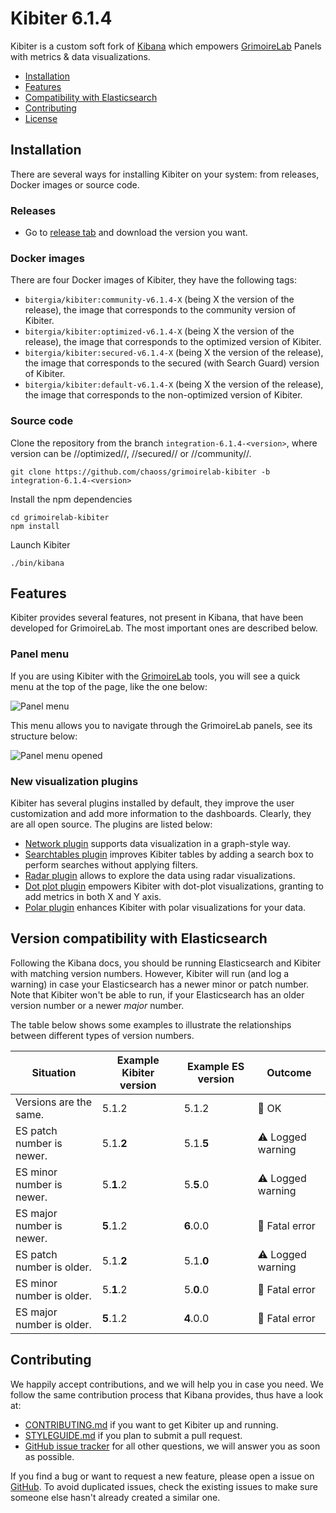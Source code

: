 # Kibiter 6.1.4

Kibiter is a custom soft fork of [Kibana](https://github.com/elastic/kibana) which empowers [GrimoireLab](https://chaoss.github.io/grimoirelab/) Panels with metrics & data visualizations.

- [Installation](#installation)
- [Features](#features)
- [Compatibility with Elasticsearch](#compatibility-with-elasticsearch)
- [Contributing](#contributing)
- [License](#license)

## Installation

There are several ways for installing Kibiter on your system: from releases, Docker images or source code.

### Releases

- Go to [release tab](https://github.com/chaoss/grimoirelab-kibiter/releases) and download the version you want.

### Docker images

There are four Docker images of Kibiter, they have the following tags:

- `bitergia/kibiter:community-v6.1.4-X` (being X the version of the release), the image that corresponds to the community version of Kibiter.
- `bitergia/kibiter:optimized-v6.1.4-X` (being X the version of the release), the image that corresponds to the optimized version of Kibiter.
- `bitergia/kibiter:secured-v6.1.4-X` (being X the version of the release), the image that corresponds to the secured (with Search Guard) version of Kibiter.
- `bitergia/kibiter:default-v6.1.4-X` (being X the version of the release), the image that corresponds to the non-optimized version of Kibiter.


### Source code

Clone the repository from the branch `integration-6.1.4-<version>`, where version can be //optimized//, //secured// or //community//.
```
git clone https://github.com/chaoss/grimoirelab-kibiter -b integration-6.1.4-<version>
```

Install the npm dependencies

```
cd grimoirelab-kibiter
npm install
```

Launch Kibiter
```
./bin/kibana
```

## Features

Kibiter provides several features, not present in Kibana, that have been developed for GrimoireLab. The most important ones are described below.

### Panel menu

If you are using Kibiter with the [GrimoireLab](https://chaoss.github.io/grimoirelab/) tools, you will see a quick menu at the top of the page, like the one below:

<img alt="Panel menu" src="https://i.imgur.com/6hO4aEV.png">


This menu allows you to navigate through the GrimoireLab panels, see its structure below:

<img alt="Panel menu opened" src="https://i.imgur.com/9yimD9m.png">

### New visualization plugins

Kibiter has several plugins installed by default, they improve the user customization and add more information to the dashboards. Clearly, they are all open source. The plugins are listed below:

- [Network plugin](https://github.com/dlumbrer/kbn_network) supports data visualization in a graph-style way.
- [Searchtables plugin](https://github.com/dlumbrer/kbn_searchtables) improves Kibiter tables by adding a search box to perform searches without applying filters.
- [Radar plugin](https://github.com/dlumbrer/kbn_radar) allows to explore the data using radar visualizations.
- [Dot plot plugin](https://github.com/dlumbrer/kbn_dotplot) empowers Kibiter with dot-plot visualizations, granting  to add metrics in both X and Y axis.
- [Polar plugin](https://github.com/dlumbrer/kbn_polar) enhances Kibiter with polar visualizations for your data.

## Version compatibility with Elasticsearch

Following the Kibana docs, you should be running Elasticsearch and Kibiter with matching version numbers. However, Kibiter will run (and log a warning) in case your Elasticsearch has a newer minor or patch number. 
Note that Kibiter won't be able to run, if your Elasticsearch has an older version number or a newer _major_ number. 

The table below shows some examples to illustrate the relationships between different types of version numbers.

| Situation                 | Example Kibiter version     | Example ES version | Outcome |
| ------------------------- | -------------------------- |------------------- | ------- |
| Versions are the same.    | 5.1.2                      | 5.1.2              | 💚 OK      |
| ES patch number is newer. | 5.1.__2__                  | 5.1.__5__          | ⚠️ Logged warning      |
| ES minor number is newer. | 5.__1__.2                  | 5.__5__.0          | ⚠️ Logged warning      |
| ES major number is newer. | __5__.1.2                  | __6__.0.0          | 🚫 Fatal error      |
| ES patch number is older. | 5.1.__2__                  | 5.1.__0__          | ⚠️ Logged warning      |
| ES minor number is older. | 5.__1__.2                  | 5.__0__.0          | 🚫 Fatal error      |
| ES major number is older. | __5__.1.2                  | __4__.0.0          | 🚫 Fatal error      |

## Contributing

We happily accept contributions, and we will help you in case you need. We follow the same contribution process that Kibana provides, thus have a look at:

- [CONTRIBUTING.md](CONTRIBUTING.md) if you want to get Kibiter up and running.
- [STYLEGUIDE.md](STYLEGUIDE.md) if you plan to submit a pull request.
- [GitHub issue tracker](https://github.com/chaoss/grimoirelab-kibiter/issues) for all other questions, we will answer you as soon as possible.

If you find a bug or want to request a new feature, please open a issue on [GitHub](https://github.com/chaoss/grimoirelab-kibiter/issues). To avoid duplicated issues, check the existing issues to make sure someone else hasn't already created a similar one.
